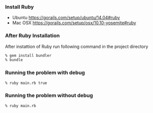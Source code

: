 ### Install Ruby
* Ubuntu https://gorails.com/setup/ubuntu/14.04#ruby
* Mac OSX https://gorails.com/setup/osx/10.10-yosemite#ruby

### After Ruby Installation
After instattion of Ruby run following command in the project directory
```sh
% gem install bundler
% bundle
```

### Running the problem with debug
```sh
% ruby main.rb true
```

### Running the problem without debug
```sh
% ruby main.rb
```